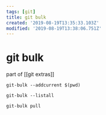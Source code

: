 ```yaml
---
tags: [git]
title: git bulk
created: '2019-08-19T13:35:33.103Z'
modified: '2019-08-19T13:38:06.751Z'
---
```


# git bulk

part of [[git extras]]

```
git-bulk --addcurrent $(pwd)

git-bulk --listall

git-bulk pull
```
